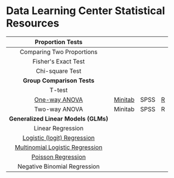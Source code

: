 # Data Learning Center Statistical Resources

| Proportion Tests | | | |
| :---: | :---: | :---: | :---: |
| Comparing Two Proportions | | | |
| Fisher's Exact Test | | | |
| Chi-square Test | | | |
| **Group Comparison Tests** | | | |
| T-test | | | |
| [One-way ANOVA](https://online.stat.psu.edu/stat500/lesson/10/10.1) | [Minitab](https://support.minitab.com/en-us/minitab/18/help-and-how-to/modeling-statistics/anova/how-to/one-way-anova/before-you-start/example/) | SPSS | [R](https://tylerbg.github.io/DLC_stat_resources/docs/one-way-ANOVA) |
| Two-way ANOVA | Minitab | SPSS | R |
| **Generalized Linear Models (GLMs)** | | | |
| Linear Regression | | | |
| [Logistic (logit) Regression](https://online.stat.psu.edu/stat501/lesson/15/15.1) | | | |
| [Multinomial Logistic Regression](https://online.stat.psu.edu/stat501/lesson/15/15.2) | | | |
| [Poisson Regression](https://online.stat.psu.edu/stat501/lesson/15/15.4) | | | |
| Negative Binomial Regression | | | |
